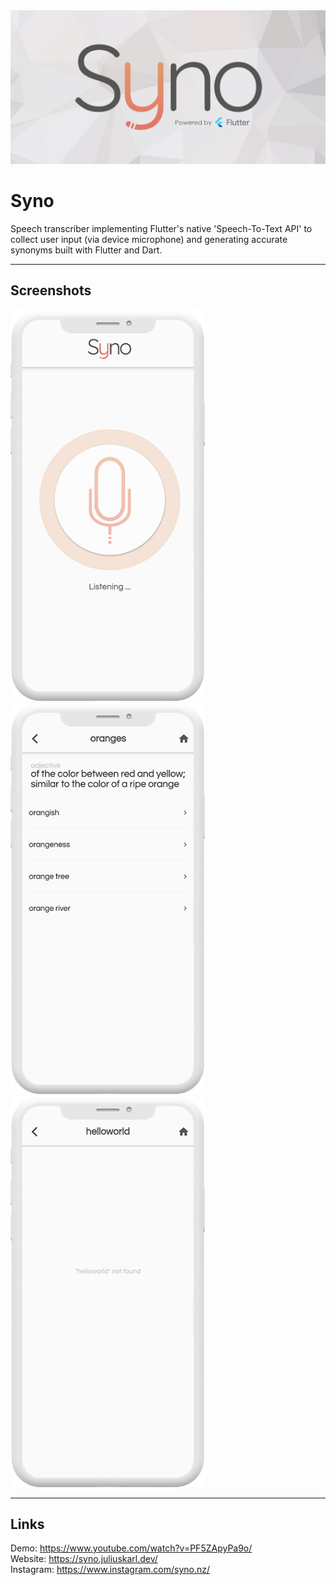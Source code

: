 <img src="images/Untitled-1.jpg">

# Syno
Speech transcriber implementing Flutter's native 'Speech-To-Text API' to collect user input (via device microphone) and generating accurate synonyms built with Flutter and Dart.

----
## Screenshots  
<img src="images/Syno/Screens/Listening.png" width="312"><img src="images/Syno/Screens/Results.png" width="312"><img src="images/Syno/Screens/Error.png" width="312">

----
## Links  
Demo: https://www.youtube.com/watch?v=PF5ZApyPa9o/  <br/>
Website: https://syno.juliuskarl.dev/  <br/>
Instagram: https://www.instagram.com/syno.nz/  <br/>
